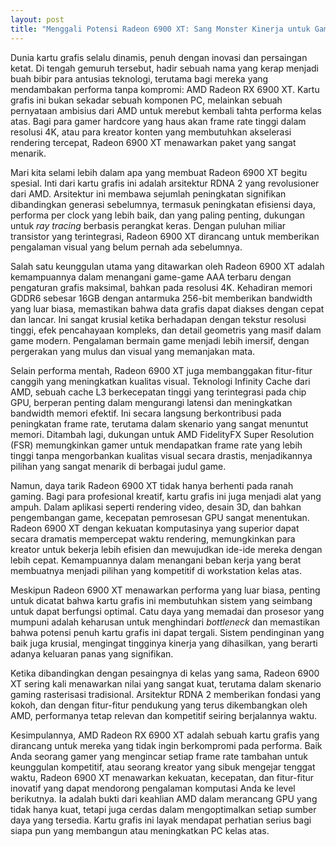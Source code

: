 ```yaml
---
layout: post
title: "Menggali Potensi Radeon 6900 XT: Sang Monster Kinerja untuk Gamer dan Kreator"
---
```


Dunia kartu grafis selalu dinamis, penuh dengan inovasi dan persaingan ketat. Di tengah gemuruh tersebut, hadir sebuah nama yang kerap menjadi buah bibir para antusias teknologi, terutama bagi mereka yang mendambakan performa tanpa kompromi: AMD Radeon RX 6900 XT. Kartu grafis ini bukan sekadar sebuah komponen PC, melainkan sebuah pernyataan ambisius dari AMD untuk merebut kembali tahta performa kelas atas. Bagi para gamer hardcore yang haus akan frame rate tinggi dalam resolusi 4K, atau para kreator konten yang membutuhkan akselerasi rendering tercepat, Radeon 6900 XT menawarkan paket yang sangat menarik.

Mari kita selami lebih dalam apa yang membuat Radeon 6900 XT begitu spesial. Inti dari kartu grafis ini adalah arsitektur RDNA 2 yang revolusioner dari AMD. Arsitektur ini membawa sejumlah peningkatan signifikan dibandingkan generasi sebelumnya, termasuk peningkatan efisiensi daya, performa per clock yang lebih baik, dan yang paling penting, dukungan untuk *ray tracing* berbasis perangkat keras. Dengan puluhan miliar transistor yang terintegrasi, Radeon 6900 XT dirancang untuk memberikan pengalaman visual yang belum pernah ada sebelumnya.

Salah satu keunggulan utama yang ditawarkan oleh Radeon 6900 XT adalah kemampuannya dalam menangani game-game AAA terbaru dengan pengaturan grafis maksimal, bahkan pada resolusi 4K. Kehadiran memori GDDR6 sebesar 16GB dengan antarmuka 256-bit memberikan bandwidth yang luar biasa, memastikan bahwa data grafis dapat diakses dengan cepat dan lancar. Ini sangat krusial ketika berhadapan dengan tekstur resolusi tinggi, efek pencahayaan kompleks, dan detail geometris yang masif dalam game modern. Pengalaman bermain game menjadi lebih imersif, dengan pergerakan yang mulus dan visual yang memanjakan mata.

Selain performa mentah, Radeon 6900 XT juga membanggakan fitur-fitur canggih yang meningkatkan kualitas visual. Teknologi Infinity Cache dari AMD, sebuah cache L3 berkecepatan tinggi yang terintegrasi pada chip GPU, berperan penting dalam mengurangi latensi dan meningkatkan bandwidth memori efektif. Ini secara langsung berkontribusi pada peningkatan frame rate, terutama dalam skenario yang sangat menuntut memori. Ditambah lagi, dukungan untuk AMD FidelityFX Super Resolution (FSR) memungkinkan gamer untuk mendapatkan frame rate yang lebih tinggi tanpa mengorbankan kualitas visual secara drastis, menjadikannya pilihan yang sangat menarik di berbagai judul game.

Namun, daya tarik Radeon 6900 XT tidak hanya berhenti pada ranah gaming. Bagi para profesional kreatif, kartu grafis ini juga menjadi alat yang ampuh. Dalam aplikasi seperti rendering video, desain 3D, dan bahkan pengembangan game, kecepatan pemrosesan GPU sangat menentukan. Radeon 6900 XT dengan kekuatan komputasinya yang superior dapat secara dramatis mempercepat waktu rendering, memungkinkan para kreator untuk bekerja lebih efisien dan mewujudkan ide-ide mereka dengan lebih cepat. Kemampuannya dalam menangani beban kerja yang berat membuatnya menjadi pilihan yang kompetitif di workstation kelas atas.

Meskipun Radeon 6900 XT menawarkan performa yang luar biasa, penting untuk dicatat bahwa kartu grafis ini membutuhkan sistem yang seimbang untuk dapat berfungsi optimal. Catu daya yang memadai dan prosesor yang mumpuni adalah keharusan untuk menghindari *bottleneck* dan memastikan bahwa potensi penuh kartu grafis ini dapat tergali. Sistem pendinginan yang baik juga krusial, mengingat tingginya kinerja yang dihasilkan, yang berarti adanya keluaran panas yang signifikan.

Ketika dibandingkan dengan pesaingnya di kelas yang sama, Radeon 6900 XT sering kali menawarkan nilai yang sangat kuat, terutama dalam skenario gaming rasterisasi tradisional. Arsitektur RDNA 2 memberikan fondasi yang kokoh, dan dengan fitur-fitur pendukung yang terus dikembangkan oleh AMD, performanya tetap relevan dan kompetitif seiring berjalannya waktu.

Kesimpulannya, AMD Radeon RX 6900 XT adalah sebuah kartu grafis yang dirancang untuk mereka yang tidak ingin berkompromi pada performa. Baik Anda seorang gamer yang mengincar setiap frame rate tambahan untuk keunggulan kompetitif, atau seorang kreator yang sibuk mengejar tenggat waktu, Radeon 6900 XT menawarkan kekuatan, kecepatan, dan fitur-fitur inovatif yang dapat mendorong pengalaman komputasi Anda ke level berikutnya. Ia adalah bukti dari keahlian AMD dalam merancang GPU yang tidak hanya kuat, tetapi juga cerdas dalam mengoptimalkan setiap sumber daya yang tersedia. Kartu grafis ini layak mendapat perhatian serius bagi siapa pun yang membangun atau meningkatkan PC kelas atas.
